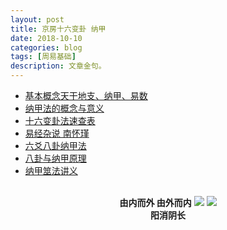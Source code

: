 ```yaml
---
layout: post
title: 京房十六变卦 纳甲
date: 2018-10-10 
categories: blog
tags: [周易基础]
description: 文章金句。
---
```


- [基本概念天干地支、纳甲、易数](http://www.360doc.cn/article/52802677_742425535.html)
- [纳甲法的概念与意义](http://www.360doc.cn/article/15585030_402164779.html)
- [十六变卦法速查表](http://www.360doc.cn/article/9875375_211263744.html)
- [易经杂说 南怀瑾](http://www.quanxue.cn/CT_NanHuaiJin/YiJingIndex.html)
- [六爻八卦纳甲法](https://www.chazidian.com/zl/zhouyi/1585/)
- [八卦与纳甲原理](http://blog.sina.com.cn/s/blog_4e5021da0101akaf.html)
- [纳甲筮法讲义](http://www.360doc.cn/article/874095_63989523.html)

<center>
  <br><b>由内而外 由外而内</b>
  <img src="https://ww2.sinaimg.cn/large/006LWy2zgy1fw3hiwoltqj30px0i3dlh.jpg" />
  <img src="https://ww3.sinaimg.cn/large/006LWy2zgy1fw3h6mhjxij30go0g1t9n.jpg" />
  <br><b>阳消阴长</b>
  </center>
